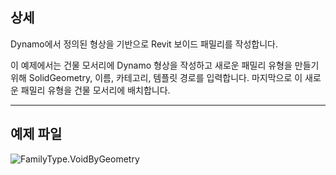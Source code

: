 ## 상세
Dynamo에서 정의된 형상을 기반으로 Revit 보이드 패밀리를 작성합니다.

이 예제에서는 건물 모서리에 Dynamo 형상을 작성하고 새로운 패밀리 유형을 만들기 위해 SolidGeometry, 이름, 카테고리, 템플릿 경로를 입력합니다. 마지막으로 이 새로운 패밀리 유형을 건물 모서리에 배치합니다.

___
## 예제 파일

![FamilyType.VoidByGeometry](./Revit.Elements.FamilyType.VoidByGeometry_img.jpg)
